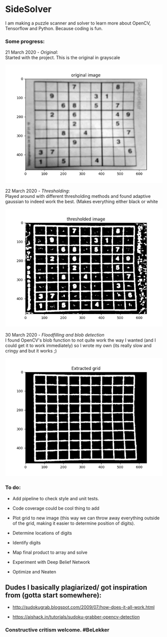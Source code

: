 # SideSolver
I am making a puzzle scanner and solver to learn more about OpenCV, Tensorflow and Python. Because coding is fun. 


### Some progress:


21 March 2020 - *Original*:  
Started with the project. This is the original in grayscale

![21 March 2020 - *Original*: Started with the project. This is the original in grayscale](progress/original.png)  

22 March 2020 - *Thresholding*:  
Played around with different thresholding methods and found adaptive gaussian to indeed work the best. (Makes everything either black or white

![22 March 2020 - *Thresholding*: Played around with different thresholding methods and found adaptive gaussian to indeed work the best. (Makes everything either black or white)](progress/thresholded.png)  

30 March 2020 - *Floodfilling and blob detection*  
I found OpenCV's blob function to not quite work the way I wanted (and I could get it to work immediately) so I wrote my own (its really slow and cringy and but it works ;)

![30 March 2020 - *Floodfilling and blob detection*: I found OpenCV's blob function to not quite work the way I wanted (and slightly difficult to use) so I wrote my own (its really slow and cringy and but it works :sunglasses: )](progress/grid.png)  

### To do:
- Add pipeline to check style and unit tests. 
- Code coverage could be cool thing to add 

- Plot grid to new image (this way we can throw away everything outside of the grid, making it easier to determine position of digits).
- Determine locations of digits
- Identify digits
- Map final product to array and solve

- Experiment with Deep Belief Network

- Optimize and Neaten 

## Dudes I basically plagiarized/ got inspiration from (gotta start somewhere):
- http://sudokugrab.blogspot.com/2009/07/how-does-it-all-work.html

- https://aishack.in/tutorials/sudoku-grabber-opencv-detection


### Constructive critism welcome. #BeLekker